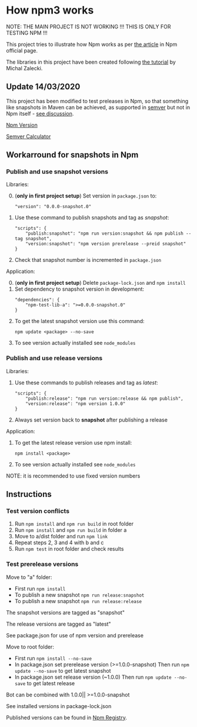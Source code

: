 # How npm3 works

NOTE: THE MAIN PROJECT IS NOT WORKING !!! THIS IS ONLY FOR TESTING NPM !!!

This project tries to illustrate how Npm works as per [the article](https://npm.github.io/how-npm-works-docs/npm3/how-npm3-works.html) in Npm official page.

The libraries in this project have been created following [the tutorial](https://michalzalecki.com/creating-typescript-library-with-a-minimal-setup/) by Michal Zalecki.

## Update 14/03/2020

This project has been modified to test preleases in Npm, so that something like snapshots in Maven can be achieved, as supported in [semver](https://semver.org/) but not in Npm itself - [see discussion](https://github.com/npm/npm/pull/12936).

[Npm Version](https://docs.npmjs.com/cli/version)

[Semver Calculator](https://semver.npmjs.com/)

## Workarround for snapshots in Npm

### Publish and use snapshot versions

Libraries:

0. (**only in first project setup**) Set version in `package.json` to:
    ```
    "version": "0.0.0-snapshot.0"
    ```
1. Use these command to publish snapshots and tag as *snapshot*:
    ```
    "scripts": {
        "publish:snapshot": "npm run version:snapshot && npm publish --tag snapshot",
        "version:snapshot": "npm version prerelease --preid snapshot"
    }
    ```
2. Check that snapshot number is incremented in `package.json`

Application:

0. (**only in first project setup**) Delete `package-lock.json` and `npm install` 
1. Set dependency to snapshot version in development:
    ```
    "dependencies": {
        "npm-test-lib-a": ">=0.0.0-snapshot.0"
    }
    ```
2. To get the latest snapshot version use this command:
    ```
    npm update <package> --no-save
    ```
3. To see version actually installed see `node_modules`

### Publish and use release versions

Libraries:

1. Use these commands to publish releases and tag as *latest*:
    ```
    "scripts": {
        "publish:release": "npm run version:release && npm publish",
        "version:release": "npm version 1.0.0"
    }
    ``` 
2. Always set version back to **snapshot** after publishing a release

Application:

1. To get the latest release version use npm install:
    ```
    npm install <package>
    ```
2. To see version actually installed see `node_modules`

NOTE: it is recommended to use fixed version numbers

## Instructions

### Test version conflicts

1. Run `npm install` and `npm run build` in root folder
2. Run `npm install` and `npm run build` in folder a
3. Move to a/dist folder and run `npm link`
4. Repeat steps 2, 3 and 4 with b and c
5. Run `npm test` in root folder and check results

### Test prerelease versions

Move to "a" folder:
- First run `npm install`
- To publish a new snapshot `npm run release:snapshot`
- To publish a new snapshot `npm run release:release`

The snapshot versions are tagged as "snapshot"

The release versions are tagged as "latest"

See package.json for use of npm version and prerelease

Move to root folder:
- First run `npm install --no-save`
- In package.json set prerelease version (>=1.0.0-snapshot)
  Then run `npm update --no-save` to get latest snapshot
- In package.json set release version (~1.0.0)
  Then run `npm update --no-save` to get latest release

Bot can be combined with 1.0.0|| >=1.0.0-snapshot

See installed versions in package-lock.json

Published versions can be found in [Npm Registry](https://www.npmjs.com/package/npm-test-lib-a?activeTab=versions).
